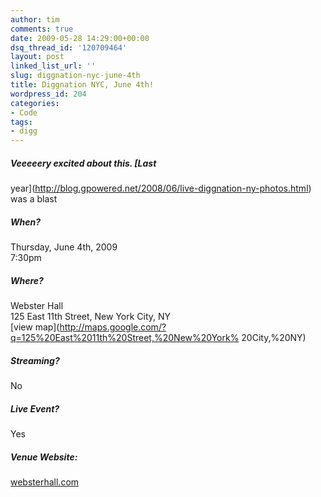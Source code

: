 ```yaml
---
author: tim
comments: true
date: 2009-05-28 14:29:00+00:00
dsq_thread_id: '120709464'
layout: post
linked_list_url: ''
slug: diggnation-nyc-june-4th
title: Diggnation NYC, June 4th!
wordpress_id: 204
categories:
- Code
tags:
- digg
---
```


##### Veeeeery excited about this.  [Last
year](http://blog.gpowered.net/2008/06/live-diggnation-ny-photos.html) was a
blast  

##### When?

Thursday, June 4th, 2009  
7:30pm

##### Where?

Webster Hall  
125 East 11th Street, New York City, NY  
[view map](http://maps.google.com/?q=125%20East%2011th%20Street,%20New%20York%
20City,%20NY)

##### Streaming?

No

##### Live Event?

Yes

##### Venue Website:

[websterhall.com](http://websterhall.com/)

